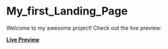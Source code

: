 # My_first_Landing_Page

Welcome to my awesome project! Check out the live preview:

[**Live Preview**](https://Vishrutkev.github.io/The_Odin_Project/First%20Landing%20Page)
